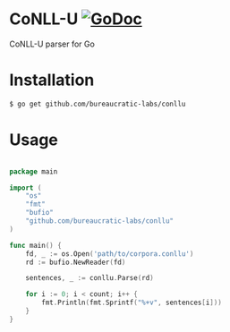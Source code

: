 # CoNLL-U [![GoDoc](https://godoc.org/github.com/bureaucratic-labs/conllu?status.svg)](https://godoc.org/github.com/bureaucratic-labs/conllu)
CoNLL-U parser for Go 

# Installation

```bash
$ go get github.com/bureaucratic-labs/conllu
```

# Usage

```go

package main

import (
	"os"
	"fmt"
	"bufio"
	"github.com/bureaucratic-labs/conllu"
)

func main() {
	fd, _ := os.Open('path/to/corpora.conllu')
	rd := bufio.NewReader(fd)

	sentences, _ := conllu.Parse(rd)

	for i := 0; i < count; i++ {
		fmt.Println(fmt.Sprintf("%+v", sentences[i]))
	}
}
```
